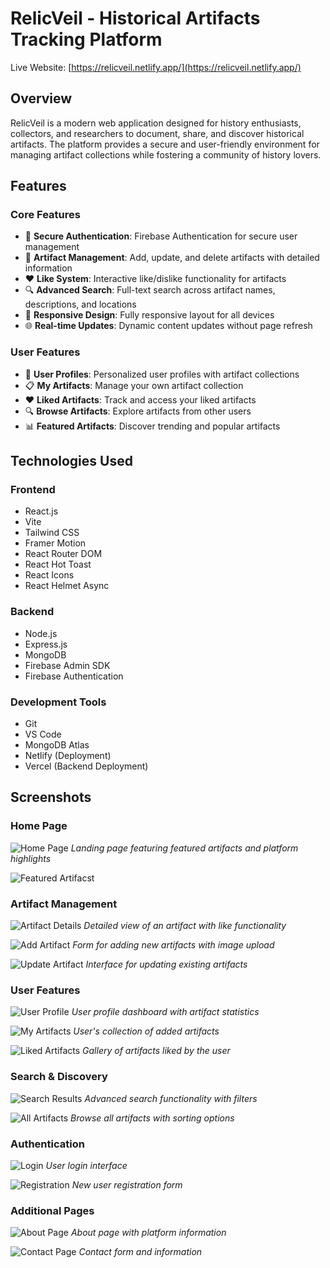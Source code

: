 # RelicVeil - Historical Artifacts Tracking Platform


Live Website: [https://relicveil.netlify.app/](https://relicveil.netlify.app/)

## Overview

RelicVeil is a modern web application designed for history enthusiasts, collectors, and researchers to document, share, and discover historical artifacts. The platform provides a secure and user-friendly environment for managing artifact collections while fostering a community of history lovers.

## Features

### Core Features
- 🔐 **Secure Authentication**: Firebase Authentication for secure user management
- 📝 **Artifact Management**: Add, update, and delete artifacts with detailed information
- ❤️ **Like System**: Interactive like/dislike functionality for artifacts
- 🔍 **Advanced Search**: Full-text search across artifact names, descriptions, and locations
- 📱 **Responsive Design**: Fully responsive layout for all devices
- 🌐 **Real-time Updates**: Dynamic content updates without page refresh

### User Features
- 👤 **User Profiles**: Personalized user profiles with artifact collections
- 📋 **My Artifacts**: Manage your own artifact collection
- ❤️ **Liked Artifacts**: Track and access your liked artifacts
- 🔍 **Browse Artifacts**: Explore artifacts from other users
- 📊 **Featured Artifacts**: Discover trending and popular artifacts

## Technologies Used

### Frontend
- React.js
- Vite
- Tailwind CSS
- Framer Motion
- React Router DOM
- React Hot Toast
- React Icons
- React Helmet Async

### Backend
- Node.js
- Express.js
- MongoDB
- Firebase Admin SDK
- Firebase Authentication

### Development Tools
- Git
- VS Code
- MongoDB Atlas
- Netlify (Deployment)
- Vercel (Backend Deployment)

## Screenshots

### Home Page
![Home Page](https://bozt55zbi0.ufs.sh/f/ivBTycujdEwJ6HUoZj8nRImzsPfTlY2GJSyQNWhtbOcFoC1p)
*Landing page featuring featured artifacts and platform highlights*

![Featured Artifacst](https://bozt55zbi0.ufs.sh/f/ivBTycujdEwJncdLnc309DGNa6zFXdEIM2ei3HnWJvYPOSQB)

### Artifact Management
![Artifact Details](https://bozt55zbi0.ufs.sh/f/ivBTycujdEwJHvgOe1KE2HbZRkv9CyLl3cYhDzWaMTXNSGJx)
*Detailed view of an artifact with like functionality*

![Add Artifact](https://bozt55zbi0.ufs.sh/f/ivBTycujdEwJkOIWyGXaVmupaoI0HZXOJhCFw9GK7dE6rgex)
*Form for adding new artifacts with image upload*

![Update Artifact](https://bozt55zbi0.ufs.sh/f/ivBTycujdEwJhlDKBhYIat8mYNgHxEbSjZ3nXhcRLPol5Gru)
*Interface for updating existing artifacts*

### User Features
![User Profile](https://bozt55zbi0.ufs.sh/f/ivBTycujdEwJF3WJakLGwIyKBRrzMD9bTQe6SnY8gmCXjplA)
*User profile dashboard with artifact statistics*

![My Artifacts](https://bozt55zbi0.ufs.sh/f/ivBTycujdEwJjK9X2xwJZke6mNzldGp9tMLhwFcbUuQsDEIK)
*User's collection of added artifacts*

![Liked Artifacts](https://bozt55zbi0.ufs.sh/f/ivBTycujdEwJ5jK9WqVIsoYvd9JrQbuLwE6nqDpROUijGxem)
*Gallery of artifacts liked by the user*

### Search & Discovery
![Search Results](https://bozt55zbi0.ufs.sh/f/ivBTycujdEwJs5DBFa8TP7GT9HcAUbINiuZ8QCrX3lyEeJtw)
*Advanced search functionality with filters*

![All Artifacts](https://bozt55zbi0.ufs.sh/f/ivBTycujdEwJkOvzjYHaVmupaoI0HZXOJhCFw9GK7dE6rgex)
*Browse all artifacts with sorting options*

### Authentication
![Login](https://bozt55zbi0.ufs.sh/f/ivBTycujdEwJvi0ydJBqmeF97CK2fstrUXzPkNVopcxIay4v)
*User login interface*

![Registration](https://bozt55zbi0.ufs.sh/f/ivBTycujdEwJaYWlpVeJkVv41FWdY9Mg8nQztXT6UcBefC5b)
*New user registration form*

### Additional Pages
![About Page](https://bozt55zbi0.ufs.sh/f/ivBTycujdEwJAUjlmNhrFNbpx5UMKoBX3RnCS7HWuAhtwDQf)
*About page with platform information*

![Contact Page](https://bozt55zbi0.ufs.sh/f/ivBTycujdEwJytJ8x8kqB3wQoT7mlMh81uxFgObktP2WDdas)
*Contact form and information*
